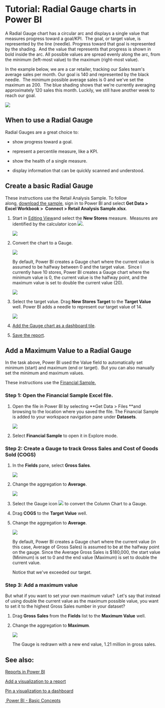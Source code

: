 ﻿<properties 
   pageTitle="Tutorial: Radial Gauge charts in Power BI"
   description="Tutorial: Radial Gauge charts in Power BI"
   services="powerbi" 
   documentationCenter="" 
   authors="v-aljenk" 
   manager="mblythe" 
   editor=""
   tags=""/>
 
<tags
   ms.service="powerbi"
   ms.devlang="NA"
   ms.topic="article"
   ms.tgt_pltfrm="NA"
   ms.workload="powerbi"
   ms.date="10/14/2015"
   ms.author="v-aljenk"/>

# Tutorial: Radial Gauge charts in Power BI

A Radial Gauge chart has a circular arc and displays a single value that measures progress toward a goal/KPI.  The goal, or target value, is represented by the line (needle). Progress toward that goal is represented by the shading.  And the value that represents that progress is shown in bold inside the arc. All possible values are spread evenly along the arc, from the minimum (left-most value) to the maximum (right-most value).

In the example below, we are a car retailer, tracking our Sales team's average sales per month. Our goal is 140 and represented by the black needle.  The minimum possible average sales is 0 and we've set the maximum as 200.  The blue shading shows that we're currently averaging approximately 120 sales this month. Luckily, we still have another week to reach our goal.

![](media/powerbi-service-tutorial-radial-gauge-charts/gauge_m.PNG)

## When to use a Radial Gauge

Radial Gauges are a great choice to:

-   show progress toward a goal.

-   represent a percentile measure, like a KPI.

-   show the health of a single measure.

-   display information that can be quickly scanned and understood.

## Create a basic Radial Gauge

These instructions use the Retail Analysis Sample. To follow along, [download the sample](powerbi-sample-downloads.md), sign in to Power BI and select **Get Data \> Excel Workbook \>  Connect \> Retail Analysis Sample**.**xlsx**. 

1.  Start in [Editing View](powerbi-service-interact-with-a-report-in-editing-view.md)and select the **New Stores** measure.  Measures are identified by the calculator icon ![](media/powerbi-service-tutorial-radial-gauge-charts/measureIcon.png).

    ![](media/powerbi-service-tutorial-radial-gauge-charts/gauge_selectMeasure.png)

2.  Convert the chart to a Gauge.

    ![](media/powerbi-service-tutorial-radial-gauge-charts/selectGauge.png)

    By default, Power BI creates a Gauge chart where the current value is assumed to be halfway between 0 and the target value.  Since I currently have 10 stores, Power BI creates a Gauge chart where the minimum value is 0, the current value is the halfway point, and the maximum value is set to double the current value (20).

    ![](media/powerbi-service-tutorial-radial-gauge-charts/gauge_Default.png)

3.  Select the target value. Drag **New Stores Target** to the **Target Value** well. Power BI adds a needle to represent our target value of 14.

    ![](media/powerbi-service-tutorial-radial-gauge-charts/gaugeSetTargetValue.png)

4.  [Add the Gauge chart as a dashboard tile](powerbi-service-dashboard-tiles.md). 

5.  [Save the report](powerbi-service-save-a-report.md).

## Add a Maximum Value to a Radial Gauge

In the task above, Power BI used the Value field to automatically set minimum (start) and maximum (end or target).  But you can also manually set the minimum and maximum values.

These instructions use the [Financial Sample.](http://go.microsoft.com/fwlink/?LinkID=521962)

### Step 1: Open the Financial Sample Excel file.

1.  Open the file in Power BI by selecting **Get Data \> Files **and browsing to the location where you saved the file. The Financial Sample is added to your workspace navigation pane under **Datasets**.

    ![](media/powerbi-service-tutorial-radial-gauge-charts/FinancialSampleDataset.png)

2.  Select **Financial Sample** to open it in Explore mode.

### Step 2: Create a Gauge to track Gross Sales and Cost of Goods Sold (COGS)

1.  In the **Fields** pane, select **Gross Sales**.

    ![](media/powerbi-service-tutorial-radial-gauge-charts/GrossSalesValue.png)

2.  Change the aggregation to **Average**.

    ![](media/powerbi-service-tutorial-radial-gauge-charts/changeToAverage.png)

3.  Select the Gauge icon ![](media/powerbi-service-tutorial-radial-gauge-charts/gaugeIcon.png) to convert the Column Chart to a Gauge.

4.  Drag **COGS** to the **Target Value** well.

5.  Change the aggregation to **Average**.

    ![](media/powerbi-service-tutorial-radial-gauge-charts/GaugeInProgress.png)

    By default, Power BI creates a Gauge chart where the current value (in this case, Average of Gross Sales) is assumed to be at the halfway point on the gauge. Since the Average Gross Sales is $180,000, the start value (Minimum) is set to 0 and the end value (Maximum) is set to double the current value.

    Notice that we've exceeded our target.



### Step 3: Add a maximum value

But what if you want to set your own maximum value?  Let's say that instead of using double the current value as the maximum possible value, you want to set it to the highest Gross Sales number in your dataset? 

1.  Drag **Gross Sales** from the **Fields** list to the **Maximum Value** well.

2.  Change the aggregation to **Maximum**.

    ![](media/powerbi-service-tutorial-radial-gauge-charts/SetMaximum.png)

    The Gauge is redrawn with a new end value, 1.21 million in gross sales.

## See also:

[Reports in Power BI](https://support.powerbi.com/knowledgebase/articles/425684)

 [Add a visualization to a report](https://powerbi.uservoice.com/knowledgebase/articles/441777)

[Pin a visualization to a dashboard](powerbi-service-pin-a-tile-to-a-dashboard-from-a-report.md)

[ Power BI - Basic Concepts](powerbi-service-basic-concepts.md)

